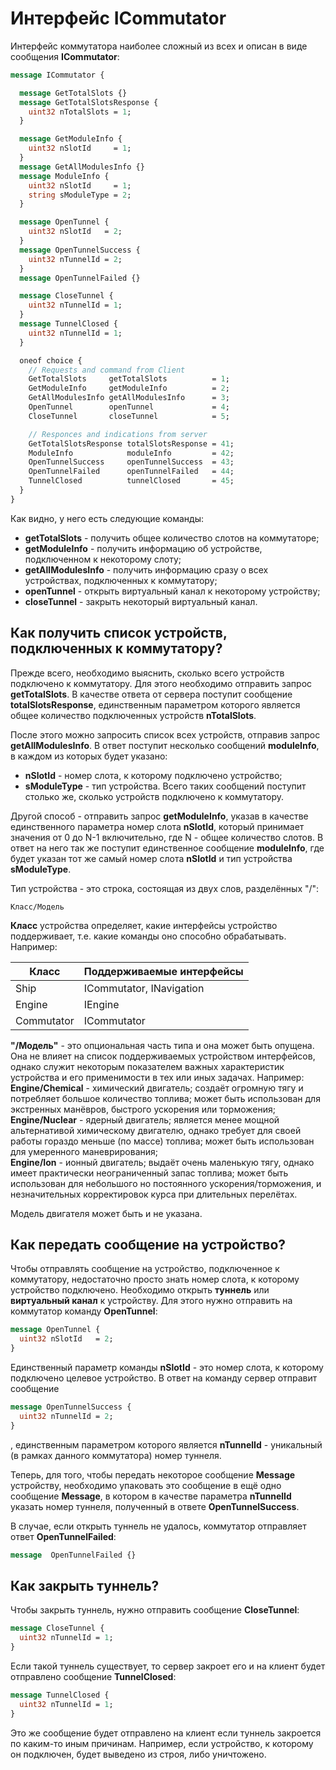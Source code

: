 # Интерфейс ICommutator
Интерфейс коммутатора наиболее сложный из всех и описан в виде сообщения **ICommutator**:
```protobuf
message ICommutator {

  message GetTotalSlots {}
  message GetTotalSlotsResponse {
    uint32 nTotalSlots = 1;
  }

  message GetModuleInfo {
    uint32 nSlotId     = 1;
  }
  message GetAllModulesInfo {}
  message ModuleInfo {
    uint32 nSlotId     = 1;
    string sModuleType = 2;
  }

  message OpenTunnel {
    uint32 nSlotId   = 2;
  }
  message OpenTunnelSuccess {
    uint32 nTunnelId = 2;
  }
  message OpenTunnelFailed {}

  message CloseTunnel {
    uint32 nTunnelId = 1;
  }
  message TunnelClosed {
    uint32 nTunnelId = 1;
  }

  oneof choice {
    // Requests and command from Client
    GetTotalSlots     getTotalSlots          = 1;
    GetModuleInfo     getModuleInfo          = 2;
    GetAllModulesInfo getAllModulesInfo      = 3;
    OpenTunnel        openTunnel             = 4;
    CloseTunnel       closeTunnel            = 5;

    // Responces and indications from server
    GetTotalSlotsResponse totalSlotsResponse = 41;
    ModuleInfo            moduleInfo         = 42;
    OpenTunnelSuccess     openTunnelSuccess  = 43;
    OpenTunnelFailed      openTunnelFailed   = 44; 
    TunnelClosed          tunnelClosed       = 45;
  }
}
```

Как видно, у него есть следующие команды:
  - **getTotalSlots** - получить общее количество слотов на коммутаторе;
  - **getModuleInfo** - получить информацию об устройстве, подключенном к некоторому слоту;
  - **getAllModulesInfo** - получить информацию сразу о всех устройствах, подключенных к коммутатору;
  - **openTunnel** - открыть виртуальный канал к некоторому устройству;
  - **closeTunnel** - закрыть некоторый виртуальный канал.

## Как получить список устройств, подключенных к коммутатору?
Прежде всего, необходимо выяснить, сколько всего устройств подключено к коммутатору. Для этого необходимо отправить запрос **getTotalSlots**. В качестве ответа от сервера поступит сообщение **totalSlotsResponse**, единственным параметром которого является общее количество подключенных устройств **nTotalSlots**.

После этого можно запросить список всех устройств, отправив запрос **getAllModulesInfo**. В ответ поступит несколько сообщений **moduleInfo**, в каждом из которых будет указано:
  - **nSlotId** - номер слота, к которому подключено устройство;
  - **sModuleType** - тип устройства.
Всего таких сообщений поступит столько же, сколько устройств подключено к коммутатору.

Другой способ - отправить запрос **getModuleInfo**, указав в качестве единственного параметра номер слота **nSlotId**, который принимает значения от 0 до N-1 включительно, где N - общее количество слотов. В ответ на него так же поступит единственное сообщение **moduleInfo**, где будет указан тот же самый номер слота **nSlotId** и тип устройства **sModuleType**.

Тип устройства - это строка, состоящая из двух слов, разделённых "/":
```
Класс/Модель
```
**Класс** устройства определяет, какие интерфейсы устройство поддерживает, т.е. какие команды оно способно обрабатывать. Например:

| Класс      | Поддерживаемые интерфейсы |
|------------|---------------------------|
| Ship       | ICommutator, INavigation  |
| Engine     | IEngine                   |
| Commutator | ICommutator               |

**"/Модель"** - это опциональная часть типа и она может быть опущена. Она не влияет на список поддерживаемых устройством интерфейсов, однако служит некоторым показателем важных характеристик устройства и его применимости в тех или иных задачах. Например:  
**Engine/Chemical** - химический двигатель; создаёт огромную тягу и потребляет большое количество топлива; может быть использован для экстренных манёвров, быстрого ускорения или торможения;  
**Engine/Nuclear** - ядерный двигатель; является менее мощной альтернативой химическому двигателю, однако требует для своей работы гораздо меньше (по массе) топлива; может быть использован для умеренного маневрирования;  
**Engine/Ion** - ионный двигатель; выдаёт очень маленькую тягу, однако имеет практически неограниченный запас топлива; может быть использован для небольшого но постоянного ускорения/торможения, и незначительных корректировок курса при длительных перелётах.

Модель двигателя может быть и не указана.

## Как передать сообщение на устройство?
Чтобы отправлять сообщение на устройство, подключенное к коммутатору, недостаточно просто знать номер слота, к которому устройство подключено. Необходимо открыть **туннель** или **виртуальный канал** к устройству. Для этого нужно отправить на коммутатор команду **OpenTunnel**:
```protobuf
message OpenTunnel {
  uint32 nSlotId   = 2;
}
```

Единственный параметр команды **nSlotId** - это номер слота, к которому подключено целевое устройство. В ответ на команду сервер отправит сообщение 
```protobuf
message OpenTunnelSuccess {
  uint32 nTunnelId = 2;
}
```
, единственным параметром которого является **nTunnelId** - уникальный (в рамках данного коммутатора) номер туннеля.

Теперь, для того, чтобы передать некоторое сообщение **Message** устройству, необходимо упаковать это сообщение в ещё одно сообщение **Message**, в котором в качестве параметра **nTunnelId** указать номер туннеля, полученный в ответе **OpenTunnelSuccess**.

В случае, если открыть туннель не удалось, коммутатор отправляет ответ **OpenTunnelFailed**:
```protobuf
message  OpenTunnelFailed {}
```

## Как закрыть туннель?
Чтобы закрыть туннель, нужно отправить сообщение **CloseTunnel**:
```protobuf
message CloseTunnel {
  uint32 nTunnelId = 1;
}
```

Если такой туннель существует, то сервер закроет его и на клиент будет отправлено сообщение **TunnelClosed**:
```protobuf
message TunnelClosed {
  uint32 nTunnelId = 1;
}
```

Это же сообщение будет отправлено на клиент если туннель закроется по каким-то иным причинам. Например, если устройство, к которому он подключен, будет выведено из строя, либо уничтожено.

